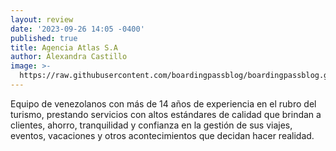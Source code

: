 ```yaml
---
layout: review
date: '2023-09-26 14:05 -0400'
published: true
title: Agencia Atlas S.A
author: Alexandra Castillo
image: >-
  https://raw.githubusercontent.com/boardingpassblog/boardingpassblog.github.io/main/assets/images/atlastravel1.jpg
---
```

Equipo de venezolanos con más de 14 años de experiencia en el rubro del turismo, prestando servicios con altos estándares de calidad que brindan a clientes, ahorro, tranquilidad y confianza en la gestión de sus viajes, eventos, vacaciones y otros acontecimientos que decidan hacer realidad.